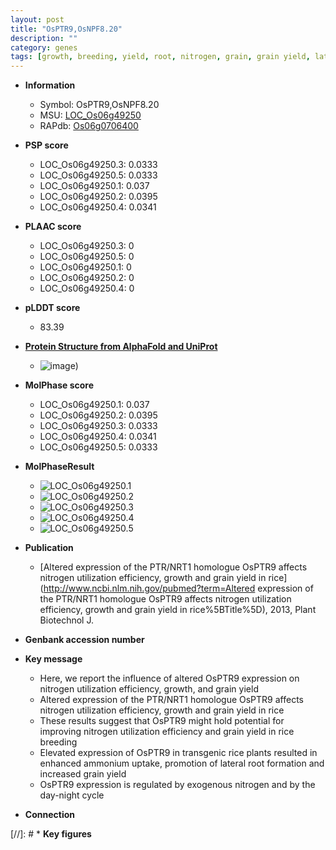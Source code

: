 ```yaml
---
layout: post
title: "OsPTR9,OsNPF8.20"
description: ""
category: genes
tags: [growth, breeding, yield, root, nitrogen, grain, grain yield, lateral root]
---
```


* **Information**  
    + Symbol: OsPTR9,OsNPF8.20  
    + MSU: [LOC_Os06g49250](http://rice.plantbiology.msu.edu/cgi-bin/ORF_infopage.cgi?orf=LOC_Os06g49250)  
    + RAPdb: [Os06g0706400](http://rapdb.dna.affrc.go.jp/viewer/gbrowse_details/irgsp1?name=Os06g0706400)  

* **PSP score**  
    + LOC_Os06g49250.3: 0.0333 
    + LOC_Os06g49250.5: 0.0333 
    + LOC_Os06g49250.1: 0.037 
    + LOC_Os06g49250.2: 0.0395 
    + LOC_Os06g49250.4: 0.0341 

* **PLAAC score**  
    + LOC_Os06g49250.3: 0 
    + LOC_Os06g49250.5: 0 
    + LOC_Os06g49250.1: 0 
    + LOC_Os06g49250.2: 0 
    + LOC_Os06g49250.4: 0 

* **pLDDT score**
    + 83.39

* **[Protein Structure from AlphaFold and UniProt](https://www.uniprot.org/uniprotkb/Q5Z8U4/entry#structure)**
    + ![image](https://ricepsp.github.io/images/Q5/AF-Q5Z8U4-F1.png))

* **MolPhase score**
    + LOC_Os06g49250.1: 0.037
    + LOC_Os06g49250.2: 0.0395
    + LOC_Os06g49250.3: 0.0333
    + LOC_Os06g49250.4: 0.0341
    + LOC_Os06g49250.5: 0.0333

* **MolPhaseResult**
    + ![LOC_Os06g49250.1](https://ricepsp.github.io/pictures/LOC_Os06g/LOC_Os06g49250.1.png)
    + ![LOC_Os06g49250.2](https://ricepsp.github.io/pictures/LOC_Os06g/LOC_Os06g49250.2.png)
    + ![LOC_Os06g49250.3](https://ricepsp.github.io/pictures/LOC_Os06g/LOC_Os06g49250.3.png)
    + ![LOC_Os06g49250.4](https://ricepsp.github.io/pictures/LOC_Os06g/LOC_Os06g49250.4.png)
    + ![LOC_Os06g49250.5](https://ricepsp.github.io/pictures/LOC_Os06g/LOC_Os06g49250.5.png)

* **Publication**  
    + [Altered expression of the PTR/NRT1 homologue OsPTR9 affects nitrogen utilization efficiency, growth and grain yield in rice](http://www.ncbi.nlm.nih.gov/pubmed?term=Altered expression of the PTR/NRT1 homologue OsPTR9 affects nitrogen utilization efficiency, growth and grain yield in rice%5BTitle%5D), 2013, Plant Biotechnol J.

* **Genbank accession number**  

* **Key message**  
    + Here, we report the influence of altered OsPTR9 expression on nitrogen utilization efficiency, growth, and grain yield
    + Altered expression of the PTR/NRT1 homologue OsPTR9 affects nitrogen utilization efficiency, growth and grain yield in rice
    + These results suggest that OsPTR9 might hold potential for improving nitrogen utilization efficiency and grain yield in rice breeding
    + Elevated expression of OsPTR9 in transgenic rice plants resulted in enhanced ammonium uptake, promotion of lateral root formation and increased grain yield
    + OsPTR9 expression is regulated by exogenous nitrogen and by the day-night cycle

* **Connection**  

[//]: # * **Key figures**  


